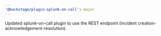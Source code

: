 ```yaml
---
'@backstage/plugin-splunk-on-call': major
---
```


Updated splunk-on-call plugin to use the REST endpoint (incident creation-acknowledgement-resolution).

